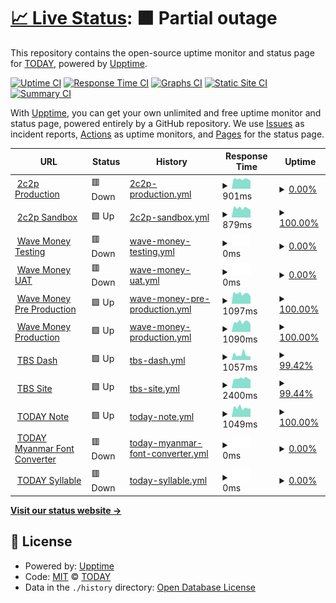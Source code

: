 # [📈 Live Status](https://today-mm.github.io/upptime): <!--live status--> **🟧 Partial outage**

This repository contains the open-source uptime monitor and status page for [TODAY](https://today-mm.github.io/upptime), powered by [Upptime](https://github.com/upptime/upptime).

[![Uptime CI](https://github.com/today-mm/upptime/workflows/Uptime%20CI/badge.svg)](https://github.com/today-mm/upptime/actions?query=workflow%3A%22Uptime+CI%22)
[![Response Time CI](https://github.com/today-mm/upptime/workflows/Response%20Time%20CI/badge.svg)](https://github.com/today-mm/upptime/actions?query=workflow%3A%22Response+Time+CI%22)
[![Graphs CI](https://github.com/today-mm/upptime/workflows/Graphs%20CI/badge.svg)](https://github.com/today-mm/upptime/actions?query=workflow%3A%22Graphs+CI%22)
[![Static Site CI](https://github.com/today-mm/upptime/workflows/Static%20Site%20CI/badge.svg)](https://github.com/today-mm/upptime/actions?query=workflow%3A%22Static+Site+CI%22)
[![Summary CI](https://github.com/today-mm/upptime/workflows/Summary%20CI/badge.svg)](https://github.com/today-mm/upptime/actions?query=workflow%3A%22Summary+CI%22)

With [Upptime](https://upptime.js.org), you can get your own unlimited and free uptime monitor and status page, powered entirely by a GitHub repository. We use [Issues](https://github.com/today-mm/upptime/issues) as incident reports, [Actions](https://github.com/today-mm/upptime/actions) as uptime monitors, and [Pages](https://today-mm.github.io/upptime) for the status page.

<!--start: status pages-->
<!-- This summary is generated by Upptime (https://github.com/upptime/upptime) -->
<!-- Do not edit this manually, your changes will be overwritten -->
<!-- prettier-ignore -->
| URL | Status | History | Response Time | Uptime |
| --- | ------ | ------- | ------------- | ------ |
| <img alt="" src="https://icons.duckduckgo.com/ip3/pgw.2c2p.com.ico" height="13"> [2c2p Production](https://pgw.2c2p.com/payment/4.3/initialization) | 🟥 Down | [2c2p-production.yml](https://github.com/today-mm/upptime/commits/HEAD/history/2c2p-production.yml) | <details><summary><img alt="Response time graph" src="./graphs/2c2p-production/response-time-week.png" height="20"> 901ms</summary><br><a href="https://today-mm.github.io/upptime/history/2c2p-production"><img alt="Response time 914" src="https://img.shields.io/endpoint?url=https%3A%2F%2Fraw.githubusercontent.com%2Ftoday-mm%2Fupptime%2FHEAD%2Fapi%2F2c2p-production%2Fresponse-time.json"></a><br><a href="https://today-mm.github.io/upptime/history/2c2p-production"><img alt="24-hour response time 1001" src="https://img.shields.io/endpoint?url=https%3A%2F%2Fraw.githubusercontent.com%2Ftoday-mm%2Fupptime%2FHEAD%2Fapi%2F2c2p-production%2Fresponse-time-day.json"></a><br><a href="https://today-mm.github.io/upptime/history/2c2p-production"><img alt="7-day response time 901" src="https://img.shields.io/endpoint?url=https%3A%2F%2Fraw.githubusercontent.com%2Ftoday-mm%2Fupptime%2FHEAD%2Fapi%2F2c2p-production%2Fresponse-time-week.json"></a><br><a href="https://today-mm.github.io/upptime/history/2c2p-production"><img alt="30-day response time 902" src="https://img.shields.io/endpoint?url=https%3A%2F%2Fraw.githubusercontent.com%2Ftoday-mm%2Fupptime%2FHEAD%2Fapi%2F2c2p-production%2Fresponse-time-month.json"></a><br><a href="https://today-mm.github.io/upptime/history/2c2p-production"><img alt="1-year response time 914" src="https://img.shields.io/endpoint?url=https%3A%2F%2Fraw.githubusercontent.com%2Ftoday-mm%2Fupptime%2FHEAD%2Fapi%2F2c2p-production%2Fresponse-time-year.json"></a></details> | <details><summary><a href="https://today-mm.github.io/upptime/history/2c2p-production">0.00%</a></summary><a href="https://today-mm.github.io/upptime/history/2c2p-production"><img alt="All-time uptime 0.00%" src="https://img.shields.io/endpoint?url=https%3A%2F%2Fraw.githubusercontent.com%2Ftoday-mm%2Fupptime%2FHEAD%2Fapi%2F2c2p-production%2Fuptime.json"></a><br><a href="https://today-mm.github.io/upptime/history/2c2p-production"><img alt="24-hour uptime 0.00%" src="https://img.shields.io/endpoint?url=https%3A%2F%2Fraw.githubusercontent.com%2Ftoday-mm%2Fupptime%2FHEAD%2Fapi%2F2c2p-production%2Fuptime-day.json"></a><br><a href="https://today-mm.github.io/upptime/history/2c2p-production"><img alt="7-day uptime 0.00%" src="https://img.shields.io/endpoint?url=https%3A%2F%2Fraw.githubusercontent.com%2Ftoday-mm%2Fupptime%2FHEAD%2Fapi%2F2c2p-production%2Fuptime-week.json"></a><br><a href="https://today-mm.github.io/upptime/history/2c2p-production"><img alt="30-day uptime 0.00%" src="https://img.shields.io/endpoint?url=https%3A%2F%2Fraw.githubusercontent.com%2Ftoday-mm%2Fupptime%2FHEAD%2Fapi%2F2c2p-production%2Fuptime-month.json"></a><br><a href="https://today-mm.github.io/upptime/history/2c2p-production"><img alt="1-year uptime 0.00%" src="https://img.shields.io/endpoint?url=https%3A%2F%2Fraw.githubusercontent.com%2Ftoday-mm%2Fupptime%2FHEAD%2Fapi%2F2c2p-production%2Fuptime-year.json"></a></details>
| <img alt="" src="https://icons.duckduckgo.com/ip3/sandbox-pgw.2c2p.com.ico" height="13"> [2c2p Sandbox](https://sandbox-pgw.2c2p.com/payment/4.3/initialization) | 🟩 Up | [2c2p-sandbox.yml](https://github.com/today-mm/upptime/commits/HEAD/history/2c2p-sandbox.yml) | <details><summary><img alt="Response time graph" src="./graphs/2c2p-sandbox/response-time-week.png" height="20"> 879ms</summary><br><a href="https://today-mm.github.io/upptime/history/2c2p-sandbox"><img alt="Response time 923" src="https://img.shields.io/endpoint?url=https%3A%2F%2Fraw.githubusercontent.com%2Ftoday-mm%2Fupptime%2FHEAD%2Fapi%2F2c2p-sandbox%2Fresponse-time.json"></a><br><a href="https://today-mm.github.io/upptime/history/2c2p-sandbox"><img alt="24-hour response time 1010" src="https://img.shields.io/endpoint?url=https%3A%2F%2Fraw.githubusercontent.com%2Ftoday-mm%2Fupptime%2FHEAD%2Fapi%2F2c2p-sandbox%2Fresponse-time-day.json"></a><br><a href="https://today-mm.github.io/upptime/history/2c2p-sandbox"><img alt="7-day response time 879" src="https://img.shields.io/endpoint?url=https%3A%2F%2Fraw.githubusercontent.com%2Ftoday-mm%2Fupptime%2FHEAD%2Fapi%2F2c2p-sandbox%2Fresponse-time-week.json"></a><br><a href="https://today-mm.github.io/upptime/history/2c2p-sandbox"><img alt="30-day response time 900" src="https://img.shields.io/endpoint?url=https%3A%2F%2Fraw.githubusercontent.com%2Ftoday-mm%2Fupptime%2FHEAD%2Fapi%2F2c2p-sandbox%2Fresponse-time-month.json"></a><br><a href="https://today-mm.github.io/upptime/history/2c2p-sandbox"><img alt="1-year response time 923" src="https://img.shields.io/endpoint?url=https%3A%2F%2Fraw.githubusercontent.com%2Ftoday-mm%2Fupptime%2FHEAD%2Fapi%2F2c2p-sandbox%2Fresponse-time-year.json"></a></details> | <details><summary><a href="https://today-mm.github.io/upptime/history/2c2p-sandbox">100.00%</a></summary><a href="https://today-mm.github.io/upptime/history/2c2p-sandbox"><img alt="All-time uptime 81.44%" src="https://img.shields.io/endpoint?url=https%3A%2F%2Fraw.githubusercontent.com%2Ftoday-mm%2Fupptime%2FHEAD%2Fapi%2F2c2p-sandbox%2Fuptime.json"></a><br><a href="https://today-mm.github.io/upptime/history/2c2p-sandbox"><img alt="24-hour uptime 100.00%" src="https://img.shields.io/endpoint?url=https%3A%2F%2Fraw.githubusercontent.com%2Ftoday-mm%2Fupptime%2FHEAD%2Fapi%2F2c2p-sandbox%2Fuptime-day.json"></a><br><a href="https://today-mm.github.io/upptime/history/2c2p-sandbox"><img alt="7-day uptime 100.00%" src="https://img.shields.io/endpoint?url=https%3A%2F%2Fraw.githubusercontent.com%2Ftoday-mm%2Fupptime%2FHEAD%2Fapi%2F2c2p-sandbox%2Fuptime-week.json"></a><br><a href="https://today-mm.github.io/upptime/history/2c2p-sandbox"><img alt="30-day uptime 99.95%" src="https://img.shields.io/endpoint?url=https%3A%2F%2Fraw.githubusercontent.com%2Ftoday-mm%2Fupptime%2FHEAD%2Fapi%2F2c2p-sandbox%2Fuptime-month.json"></a><br><a href="https://today-mm.github.io/upptime/history/2c2p-sandbox"><img alt="1-year uptime 81.44%" src="https://img.shields.io/endpoint?url=https%3A%2F%2Fraw.githubusercontent.com%2Ftoday-mm%2Fupptime%2FHEAD%2Fapi%2F2c2p-sandbox%2Fuptime-year.json"></a></details>
| <img alt="" src="https://icons.duckduckgo.com/ip3/testpayments.wavemoney.io.ico" height="13"> [Wave Money Testing](https://testpayments.wavemoney.io:8107) | 🟥 Down | [wave-money-testing.yml](https://github.com/today-mm/upptime/commits/HEAD/history/wave-money-testing.yml) | <details><summary><img alt="Response time graph" src="./graphs/wave-money-testing/response-time-week.png" height="20"> 0ms</summary><br><a href="https://today-mm.github.io/upptime/history/wave-money-testing"><img alt="Response time 0" src="https://img.shields.io/endpoint?url=https%3A%2F%2Fraw.githubusercontent.com%2Ftoday-mm%2Fupptime%2FHEAD%2Fapi%2Fwave-money-testing%2Fresponse-time.json"></a><br><a href="https://today-mm.github.io/upptime/history/wave-money-testing"><img alt="24-hour response time 0" src="https://img.shields.io/endpoint?url=https%3A%2F%2Fraw.githubusercontent.com%2Ftoday-mm%2Fupptime%2FHEAD%2Fapi%2Fwave-money-testing%2Fresponse-time-day.json"></a><br><a href="https://today-mm.github.io/upptime/history/wave-money-testing"><img alt="7-day response time 0" src="https://img.shields.io/endpoint?url=https%3A%2F%2Fraw.githubusercontent.com%2Ftoday-mm%2Fupptime%2FHEAD%2Fapi%2Fwave-money-testing%2Fresponse-time-week.json"></a><br><a href="https://today-mm.github.io/upptime/history/wave-money-testing"><img alt="30-day response time 0" src="https://img.shields.io/endpoint?url=https%3A%2F%2Fraw.githubusercontent.com%2Ftoday-mm%2Fupptime%2FHEAD%2Fapi%2Fwave-money-testing%2Fresponse-time-month.json"></a><br><a href="https://today-mm.github.io/upptime/history/wave-money-testing"><img alt="1-year response time 0" src="https://img.shields.io/endpoint?url=https%3A%2F%2Fraw.githubusercontent.com%2Ftoday-mm%2Fupptime%2FHEAD%2Fapi%2Fwave-money-testing%2Fresponse-time-year.json"></a></details> | <details><summary><a href="https://today-mm.github.io/upptime/history/wave-money-testing">0.00%</a></summary><a href="https://today-mm.github.io/upptime/history/wave-money-testing"><img alt="All-time uptime 0.00%" src="https://img.shields.io/endpoint?url=https%3A%2F%2Fraw.githubusercontent.com%2Ftoday-mm%2Fupptime%2FHEAD%2Fapi%2Fwave-money-testing%2Fuptime.json"></a><br><a href="https://today-mm.github.io/upptime/history/wave-money-testing"><img alt="24-hour uptime 0.00%" src="https://img.shields.io/endpoint?url=https%3A%2F%2Fraw.githubusercontent.com%2Ftoday-mm%2Fupptime%2FHEAD%2Fapi%2Fwave-money-testing%2Fuptime-day.json"></a><br><a href="https://today-mm.github.io/upptime/history/wave-money-testing"><img alt="7-day uptime 0.00%" src="https://img.shields.io/endpoint?url=https%3A%2F%2Fraw.githubusercontent.com%2Ftoday-mm%2Fupptime%2FHEAD%2Fapi%2Fwave-money-testing%2Fuptime-week.json"></a><br><a href="https://today-mm.github.io/upptime/history/wave-money-testing"><img alt="30-day uptime 0.00%" src="https://img.shields.io/endpoint?url=https%3A%2F%2Fraw.githubusercontent.com%2Ftoday-mm%2Fupptime%2FHEAD%2Fapi%2Fwave-money-testing%2Fuptime-month.json"></a><br><a href="https://today-mm.github.io/upptime/history/wave-money-testing"><img alt="1-year uptime 0.00%" src="https://img.shields.io/endpoint?url=https%3A%2F%2Fraw.githubusercontent.com%2Ftoday-mm%2Fupptime%2FHEAD%2Fapi%2Fwave-money-testing%2Fuptime-year.json"></a></details>
| <img alt="" src="https://icons.duckduckgo.com/ip3/uatpayments.wavemoney.io.ico" height="13"> [Wave Money UAT](https://uatpayments.wavemoney.io:8107) | 🟥 Down | [wave-money-uat.yml](https://github.com/today-mm/upptime/commits/HEAD/history/wave-money-uat.yml) | <details><summary><img alt="Response time graph" src="./graphs/wave-money-uat/response-time-week.png" height="20"> 0ms</summary><br><a href="https://today-mm.github.io/upptime/history/wave-money-uat"><img alt="Response time 0" src="https://img.shields.io/endpoint?url=https%3A%2F%2Fraw.githubusercontent.com%2Ftoday-mm%2Fupptime%2FHEAD%2Fapi%2Fwave-money-uat%2Fresponse-time.json"></a><br><a href="https://today-mm.github.io/upptime/history/wave-money-uat"><img alt="24-hour response time 0" src="https://img.shields.io/endpoint?url=https%3A%2F%2Fraw.githubusercontent.com%2Ftoday-mm%2Fupptime%2FHEAD%2Fapi%2Fwave-money-uat%2Fresponse-time-day.json"></a><br><a href="https://today-mm.github.io/upptime/history/wave-money-uat"><img alt="7-day response time 0" src="https://img.shields.io/endpoint?url=https%3A%2F%2Fraw.githubusercontent.com%2Ftoday-mm%2Fupptime%2FHEAD%2Fapi%2Fwave-money-uat%2Fresponse-time-week.json"></a><br><a href="https://today-mm.github.io/upptime/history/wave-money-uat"><img alt="30-day response time 0" src="https://img.shields.io/endpoint?url=https%3A%2F%2Fraw.githubusercontent.com%2Ftoday-mm%2Fupptime%2FHEAD%2Fapi%2Fwave-money-uat%2Fresponse-time-month.json"></a><br><a href="https://today-mm.github.io/upptime/history/wave-money-uat"><img alt="1-year response time 0" src="https://img.shields.io/endpoint?url=https%3A%2F%2Fraw.githubusercontent.com%2Ftoday-mm%2Fupptime%2FHEAD%2Fapi%2Fwave-money-uat%2Fresponse-time-year.json"></a></details> | <details><summary><a href="https://today-mm.github.io/upptime/history/wave-money-uat">0.00%</a></summary><a href="https://today-mm.github.io/upptime/history/wave-money-uat"><img alt="All-time uptime 0.00%" src="https://img.shields.io/endpoint?url=https%3A%2F%2Fraw.githubusercontent.com%2Ftoday-mm%2Fupptime%2FHEAD%2Fapi%2Fwave-money-uat%2Fuptime.json"></a><br><a href="https://today-mm.github.io/upptime/history/wave-money-uat"><img alt="24-hour uptime 0.00%" src="https://img.shields.io/endpoint?url=https%3A%2F%2Fraw.githubusercontent.com%2Ftoday-mm%2Fupptime%2FHEAD%2Fapi%2Fwave-money-uat%2Fuptime-day.json"></a><br><a href="https://today-mm.github.io/upptime/history/wave-money-uat"><img alt="7-day uptime 0.00%" src="https://img.shields.io/endpoint?url=https%3A%2F%2Fraw.githubusercontent.com%2Ftoday-mm%2Fupptime%2FHEAD%2Fapi%2Fwave-money-uat%2Fuptime-week.json"></a><br><a href="https://today-mm.github.io/upptime/history/wave-money-uat"><img alt="30-day uptime 0.00%" src="https://img.shields.io/endpoint?url=https%3A%2F%2Fraw.githubusercontent.com%2Ftoday-mm%2Fupptime%2FHEAD%2Fapi%2Fwave-money-uat%2Fuptime-month.json"></a><br><a href="https://today-mm.github.io/upptime/history/wave-money-uat"><img alt="1-year uptime 0.00%" src="https://img.shields.io/endpoint?url=https%3A%2F%2Fraw.githubusercontent.com%2Ftoday-mm%2Fupptime%2FHEAD%2Fapi%2Fwave-money-uat%2Fuptime-year.json"></a></details>
| <img alt="" src="https://icons.duckduckgo.com/ip3/preprodpayments.wavemoney.io.ico" height="13"> [Wave Money Pre Production](https://preprodpayments.wavemoney.io:8107) | 🟩 Up | [wave-money-pre-production.yml](https://github.com/today-mm/upptime/commits/HEAD/history/wave-money-pre-production.yml) | <details><summary><img alt="Response time graph" src="./graphs/wave-money-pre-production/response-time-week.png" height="20"> 1097ms</summary><br><a href="https://today-mm.github.io/upptime/history/wave-money-pre-production"><img alt="Response time 1000" src="https://img.shields.io/endpoint?url=https%3A%2F%2Fraw.githubusercontent.com%2Ftoday-mm%2Fupptime%2FHEAD%2Fapi%2Fwave-money-pre-production%2Fresponse-time.json"></a><br><a href="https://today-mm.github.io/upptime/history/wave-money-pre-production"><img alt="24-hour response time 1245" src="https://img.shields.io/endpoint?url=https%3A%2F%2Fraw.githubusercontent.com%2Ftoday-mm%2Fupptime%2FHEAD%2Fapi%2Fwave-money-pre-production%2Fresponse-time-day.json"></a><br><a href="https://today-mm.github.io/upptime/history/wave-money-pre-production"><img alt="7-day response time 1097" src="https://img.shields.io/endpoint?url=https%3A%2F%2Fraw.githubusercontent.com%2Ftoday-mm%2Fupptime%2FHEAD%2Fapi%2Fwave-money-pre-production%2Fresponse-time-week.json"></a><br><a href="https://today-mm.github.io/upptime/history/wave-money-pre-production"><img alt="30-day response time 1050" src="https://img.shields.io/endpoint?url=https%3A%2F%2Fraw.githubusercontent.com%2Ftoday-mm%2Fupptime%2FHEAD%2Fapi%2Fwave-money-pre-production%2Fresponse-time-month.json"></a><br><a href="https://today-mm.github.io/upptime/history/wave-money-pre-production"><img alt="1-year response time 1000" src="https://img.shields.io/endpoint?url=https%3A%2F%2Fraw.githubusercontent.com%2Ftoday-mm%2Fupptime%2FHEAD%2Fapi%2Fwave-money-pre-production%2Fresponse-time-year.json"></a></details> | <details><summary><a href="https://today-mm.github.io/upptime/history/wave-money-pre-production">100.00%</a></summary><a href="https://today-mm.github.io/upptime/history/wave-money-pre-production"><img alt="All-time uptime 96.57%" src="https://img.shields.io/endpoint?url=https%3A%2F%2Fraw.githubusercontent.com%2Ftoday-mm%2Fupptime%2FHEAD%2Fapi%2Fwave-money-pre-production%2Fuptime.json"></a><br><a href="https://today-mm.github.io/upptime/history/wave-money-pre-production"><img alt="24-hour uptime 100.00%" src="https://img.shields.io/endpoint?url=https%3A%2F%2Fraw.githubusercontent.com%2Ftoday-mm%2Fupptime%2FHEAD%2Fapi%2Fwave-money-pre-production%2Fuptime-day.json"></a><br><a href="https://today-mm.github.io/upptime/history/wave-money-pre-production"><img alt="7-day uptime 100.00%" src="https://img.shields.io/endpoint?url=https%3A%2F%2Fraw.githubusercontent.com%2Ftoday-mm%2Fupptime%2FHEAD%2Fapi%2Fwave-money-pre-production%2Fuptime-week.json"></a><br><a href="https://today-mm.github.io/upptime/history/wave-money-pre-production"><img alt="30-day uptime 92.36%" src="https://img.shields.io/endpoint?url=https%3A%2F%2Fraw.githubusercontent.com%2Ftoday-mm%2Fupptime%2FHEAD%2Fapi%2Fwave-money-pre-production%2Fuptime-month.json"></a><br><a href="https://today-mm.github.io/upptime/history/wave-money-pre-production"><img alt="1-year uptime 96.57%" src="https://img.shields.io/endpoint?url=https%3A%2F%2Fraw.githubusercontent.com%2Ftoday-mm%2Fupptime%2FHEAD%2Fapi%2Fwave-money-pre-production%2Fuptime-year.json"></a></details>
| <img alt="" src="https://icons.duckduckgo.com/ip3/payments.wavemoney.io.ico" height="13"> [Wave Money Production](https://payments.wavemoney.io) | 🟩 Up | [wave-money-production.yml](https://github.com/today-mm/upptime/commits/HEAD/history/wave-money-production.yml) | <details><summary><img alt="Response time graph" src="./graphs/wave-money-production/response-time-week.png" height="20"> 1090ms</summary><br><a href="https://today-mm.github.io/upptime/history/wave-money-production"><img alt="Response time 977" src="https://img.shields.io/endpoint?url=https%3A%2F%2Fraw.githubusercontent.com%2Ftoday-mm%2Fupptime%2FHEAD%2Fapi%2Fwave-money-production%2Fresponse-time.json"></a><br><a href="https://today-mm.github.io/upptime/history/wave-money-production"><img alt="24-hour response time 1245" src="https://img.shields.io/endpoint?url=https%3A%2F%2Fraw.githubusercontent.com%2Ftoday-mm%2Fupptime%2FHEAD%2Fapi%2Fwave-money-production%2Fresponse-time-day.json"></a><br><a href="https://today-mm.github.io/upptime/history/wave-money-production"><img alt="7-day response time 1090" src="https://img.shields.io/endpoint?url=https%3A%2F%2Fraw.githubusercontent.com%2Ftoday-mm%2Fupptime%2FHEAD%2Fapi%2Fwave-money-production%2Fresponse-time-week.json"></a><br><a href="https://today-mm.github.io/upptime/history/wave-money-production"><img alt="30-day response time 1032" src="https://img.shields.io/endpoint?url=https%3A%2F%2Fraw.githubusercontent.com%2Ftoday-mm%2Fupptime%2FHEAD%2Fapi%2Fwave-money-production%2Fresponse-time-month.json"></a><br><a href="https://today-mm.github.io/upptime/history/wave-money-production"><img alt="1-year response time 977" src="https://img.shields.io/endpoint?url=https%3A%2F%2Fraw.githubusercontent.com%2Ftoday-mm%2Fupptime%2FHEAD%2Fapi%2Fwave-money-production%2Fresponse-time-year.json"></a></details> | <details><summary><a href="https://today-mm.github.io/upptime/history/wave-money-production">100.00%</a></summary><a href="https://today-mm.github.io/upptime/history/wave-money-production"><img alt="All-time uptime 98.61%" src="https://img.shields.io/endpoint?url=https%3A%2F%2Fraw.githubusercontent.com%2Ftoday-mm%2Fupptime%2FHEAD%2Fapi%2Fwave-money-production%2Fuptime.json"></a><br><a href="https://today-mm.github.io/upptime/history/wave-money-production"><img alt="24-hour uptime 100.00%" src="https://img.shields.io/endpoint?url=https%3A%2F%2Fraw.githubusercontent.com%2Ftoday-mm%2Fupptime%2FHEAD%2Fapi%2Fwave-money-production%2Fuptime-day.json"></a><br><a href="https://today-mm.github.io/upptime/history/wave-money-production"><img alt="7-day uptime 100.00%" src="https://img.shields.io/endpoint?url=https%3A%2F%2Fraw.githubusercontent.com%2Ftoday-mm%2Fupptime%2FHEAD%2Fapi%2Fwave-money-production%2Fuptime-week.json"></a><br><a href="https://today-mm.github.io/upptime/history/wave-money-production"><img alt="30-day uptime 99.43%" src="https://img.shields.io/endpoint?url=https%3A%2F%2Fraw.githubusercontent.com%2Ftoday-mm%2Fupptime%2FHEAD%2Fapi%2Fwave-money-production%2Fuptime-month.json"></a><br><a href="https://today-mm.github.io/upptime/history/wave-money-production"><img alt="1-year uptime 98.61%" src="https://img.shields.io/endpoint?url=https%3A%2F%2Fraw.githubusercontent.com%2Ftoday-mm%2Fupptime%2FHEAD%2Fapi%2Fwave-money-production%2Fuptime-year.json"></a></details>
| <img alt="" src="https://icons.duckduckgo.com/ip3/dash.todaybooks.com.mm.ico" height="13"> [TBS Dash](https://dash.todaybooks.com.mm) | 🟩 Up | [tbs-dash.yml](https://github.com/today-mm/upptime/commits/HEAD/history/tbs-dash.yml) | <details><summary><img alt="Response time graph" src="./graphs/tbs-dash/response-time-week.png" height="20"> 1057ms</summary><br><a href="https://today-mm.github.io/upptime/history/tbs-dash"><img alt="Response time 1668" src="https://img.shields.io/endpoint?url=https%3A%2F%2Fraw.githubusercontent.com%2Ftoday-mm%2Fupptime%2FHEAD%2Fapi%2Ftbs-dash%2Fresponse-time.json"></a><br><a href="https://today-mm.github.io/upptime/history/tbs-dash"><img alt="24-hour response time 1432" src="https://img.shields.io/endpoint?url=https%3A%2F%2Fraw.githubusercontent.com%2Ftoday-mm%2Fupptime%2FHEAD%2Fapi%2Ftbs-dash%2Fresponse-time-day.json"></a><br><a href="https://today-mm.github.io/upptime/history/tbs-dash"><img alt="7-day response time 1057" src="https://img.shields.io/endpoint?url=https%3A%2F%2Fraw.githubusercontent.com%2Ftoday-mm%2Fupptime%2FHEAD%2Fapi%2Ftbs-dash%2Fresponse-time-week.json"></a><br><a href="https://today-mm.github.io/upptime/history/tbs-dash"><img alt="30-day response time 1571" src="https://img.shields.io/endpoint?url=https%3A%2F%2Fraw.githubusercontent.com%2Ftoday-mm%2Fupptime%2FHEAD%2Fapi%2Ftbs-dash%2Fresponse-time-month.json"></a><br><a href="https://today-mm.github.io/upptime/history/tbs-dash"><img alt="1-year response time 1668" src="https://img.shields.io/endpoint?url=https%3A%2F%2Fraw.githubusercontent.com%2Ftoday-mm%2Fupptime%2FHEAD%2Fapi%2Ftbs-dash%2Fresponse-time-year.json"></a></details> | <details><summary><a href="https://today-mm.github.io/upptime/history/tbs-dash">99.42%</a></summary><a href="https://today-mm.github.io/upptime/history/tbs-dash"><img alt="All-time uptime 89.21%" src="https://img.shields.io/endpoint?url=https%3A%2F%2Fraw.githubusercontent.com%2Ftoday-mm%2Fupptime%2FHEAD%2Fapi%2Ftbs-dash%2Fuptime.json"></a><br><a href="https://today-mm.github.io/upptime/history/tbs-dash"><img alt="24-hour uptime 100.00%" src="https://img.shields.io/endpoint?url=https%3A%2F%2Fraw.githubusercontent.com%2Ftoday-mm%2Fupptime%2FHEAD%2Fapi%2Ftbs-dash%2Fuptime-day.json"></a><br><a href="https://today-mm.github.io/upptime/history/tbs-dash"><img alt="7-day uptime 99.42%" src="https://img.shields.io/endpoint?url=https%3A%2F%2Fraw.githubusercontent.com%2Ftoday-mm%2Fupptime%2FHEAD%2Fapi%2Ftbs-dash%2Fuptime-week.json"></a><br><a href="https://today-mm.github.io/upptime/history/tbs-dash"><img alt="30-day uptime 99.80%" src="https://img.shields.io/endpoint?url=https%3A%2F%2Fraw.githubusercontent.com%2Ftoday-mm%2Fupptime%2FHEAD%2Fapi%2Ftbs-dash%2Fuptime-month.json"></a><br><a href="https://today-mm.github.io/upptime/history/tbs-dash"><img alt="1-year uptime 89.21%" src="https://img.shields.io/endpoint?url=https%3A%2F%2Fraw.githubusercontent.com%2Ftoday-mm%2Fupptime%2FHEAD%2Fapi%2Ftbs-dash%2Fuptime-year.json"></a></details>
| <img alt="" src="https://icons.duckduckgo.com/ip3/www.todaybooks.com.mm.ico" height="13"> [TBS Site](https://www.todaybooks.com.mm) | 🟩 Up | [tbs-site.yml](https://github.com/today-mm/upptime/commits/HEAD/history/tbs-site.yml) | <details><summary><img alt="Response time graph" src="./graphs/tbs-site/response-time-week.png" height="20"> 2400ms</summary><br><a href="https://today-mm.github.io/upptime/history/tbs-site"><img alt="Response time 2774" src="https://img.shields.io/endpoint?url=https%3A%2F%2Fraw.githubusercontent.com%2Ftoday-mm%2Fupptime%2FHEAD%2Fapi%2Ftbs-site%2Fresponse-time.json"></a><br><a href="https://today-mm.github.io/upptime/history/tbs-site"><img alt="24-hour response time 3127" src="https://img.shields.io/endpoint?url=https%3A%2F%2Fraw.githubusercontent.com%2Ftoday-mm%2Fupptime%2FHEAD%2Fapi%2Ftbs-site%2Fresponse-time-day.json"></a><br><a href="https://today-mm.github.io/upptime/history/tbs-site"><img alt="7-day response time 2400" src="https://img.shields.io/endpoint?url=https%3A%2F%2Fraw.githubusercontent.com%2Ftoday-mm%2Fupptime%2FHEAD%2Fapi%2Ftbs-site%2Fresponse-time-week.json"></a><br><a href="https://today-mm.github.io/upptime/history/tbs-site"><img alt="30-day response time 3135" src="https://img.shields.io/endpoint?url=https%3A%2F%2Fraw.githubusercontent.com%2Ftoday-mm%2Fupptime%2FHEAD%2Fapi%2Ftbs-site%2Fresponse-time-month.json"></a><br><a href="https://today-mm.github.io/upptime/history/tbs-site"><img alt="1-year response time 2774" src="https://img.shields.io/endpoint?url=https%3A%2F%2Fraw.githubusercontent.com%2Ftoday-mm%2Fupptime%2FHEAD%2Fapi%2Ftbs-site%2Fresponse-time-year.json"></a></details> | <details><summary><a href="https://today-mm.github.io/upptime/history/tbs-site">99.44%</a></summary><a href="https://today-mm.github.io/upptime/history/tbs-site"><img alt="All-time uptime 99.90%" src="https://img.shields.io/endpoint?url=https%3A%2F%2Fraw.githubusercontent.com%2Ftoday-mm%2Fupptime%2FHEAD%2Fapi%2Ftbs-site%2Fuptime.json"></a><br><a href="https://today-mm.github.io/upptime/history/tbs-site"><img alt="24-hour uptime 100.00%" src="https://img.shields.io/endpoint?url=https%3A%2F%2Fraw.githubusercontent.com%2Ftoday-mm%2Fupptime%2FHEAD%2Fapi%2Ftbs-site%2Fuptime-day.json"></a><br><a href="https://today-mm.github.io/upptime/history/tbs-site"><img alt="7-day uptime 99.44%" src="https://img.shields.io/endpoint?url=https%3A%2F%2Fraw.githubusercontent.com%2Ftoday-mm%2Fupptime%2FHEAD%2Fapi%2Ftbs-site%2Fuptime-week.json"></a><br><a href="https://today-mm.github.io/upptime/history/tbs-site"><img alt="30-day uptime 99.87%" src="https://img.shields.io/endpoint?url=https%3A%2F%2Fraw.githubusercontent.com%2Ftoday-mm%2Fupptime%2FHEAD%2Fapi%2Ftbs-site%2Fuptime-month.json"></a><br><a href="https://today-mm.github.io/upptime/history/tbs-site"><img alt="1-year uptime 99.90%" src="https://img.shields.io/endpoint?url=https%3A%2F%2Fraw.githubusercontent.com%2Ftoday-mm%2Fupptime%2FHEAD%2Fapi%2Ftbs-site%2Fuptime-year.json"></a></details>
| <img alt="" src="https://icons.duckduckgo.com/ip3/note.todaybooks.com.mm.ico" height="13"> [TODAY Note](https://note.todaybooks.com.mm) | 🟩 Up | [today-note.yml](https://github.com/today-mm/upptime/commits/HEAD/history/today-note.yml) | <details><summary><img alt="Response time graph" src="./graphs/today-note/response-time-week.png" height="20"> 1049ms</summary><br><a href="https://today-mm.github.io/upptime/history/today-note"><img alt="Response time 1439" src="https://img.shields.io/endpoint?url=https%3A%2F%2Fraw.githubusercontent.com%2Ftoday-mm%2Fupptime%2FHEAD%2Fapi%2Ftoday-note%2Fresponse-time.json"></a><br><a href="https://today-mm.github.io/upptime/history/today-note"><img alt="24-hour response time 1533" src="https://img.shields.io/endpoint?url=https%3A%2F%2Fraw.githubusercontent.com%2Ftoday-mm%2Fupptime%2FHEAD%2Fapi%2Ftoday-note%2Fresponse-time-day.json"></a><br><a href="https://today-mm.github.io/upptime/history/today-note"><img alt="7-day response time 1049" src="https://img.shields.io/endpoint?url=https%3A%2F%2Fraw.githubusercontent.com%2Ftoday-mm%2Fupptime%2FHEAD%2Fapi%2Ftoday-note%2Fresponse-time-week.json"></a><br><a href="https://today-mm.github.io/upptime/history/today-note"><img alt="30-day response time 1717" src="https://img.shields.io/endpoint?url=https%3A%2F%2Fraw.githubusercontent.com%2Ftoday-mm%2Fupptime%2FHEAD%2Fapi%2Ftoday-note%2Fresponse-time-month.json"></a><br><a href="https://today-mm.github.io/upptime/history/today-note"><img alt="1-year response time 1439" src="https://img.shields.io/endpoint?url=https%3A%2F%2Fraw.githubusercontent.com%2Ftoday-mm%2Fupptime%2FHEAD%2Fapi%2Ftoday-note%2Fresponse-time-year.json"></a></details> | <details><summary><a href="https://today-mm.github.io/upptime/history/today-note">100.00%</a></summary><a href="https://today-mm.github.io/upptime/history/today-note"><img alt="All-time uptime 99.87%" src="https://img.shields.io/endpoint?url=https%3A%2F%2Fraw.githubusercontent.com%2Ftoday-mm%2Fupptime%2FHEAD%2Fapi%2Ftoday-note%2Fuptime.json"></a><br><a href="https://today-mm.github.io/upptime/history/today-note"><img alt="24-hour uptime 100.00%" src="https://img.shields.io/endpoint?url=https%3A%2F%2Fraw.githubusercontent.com%2Ftoday-mm%2Fupptime%2FHEAD%2Fapi%2Ftoday-note%2Fuptime-day.json"></a><br><a href="https://today-mm.github.io/upptime/history/today-note"><img alt="7-day uptime 100.00%" src="https://img.shields.io/endpoint?url=https%3A%2F%2Fraw.githubusercontent.com%2Ftoday-mm%2Fupptime%2FHEAD%2Fapi%2Ftoday-note%2Fuptime-week.json"></a><br><a href="https://today-mm.github.io/upptime/history/today-note"><img alt="30-day uptime 100.00%" src="https://img.shields.io/endpoint?url=https%3A%2F%2Fraw.githubusercontent.com%2Ftoday-mm%2Fupptime%2FHEAD%2Fapi%2Ftoday-note%2Fuptime-month.json"></a><br><a href="https://today-mm.github.io/upptime/history/today-note"><img alt="1-year uptime 99.87%" src="https://img.shields.io/endpoint?url=https%3A%2F%2Fraw.githubusercontent.com%2Ftoday-mm%2Fupptime%2FHEAD%2Fapi%2Ftoday-note%2Fuptime-year.json"></a></details>
| <img alt="" src="https://icons.duckduckgo.com/ip3/mmfontconverter.todaybooks.com.mm.ico" height="13"> [TODAY Myanmar Font Converter](https://mmfontconverter.todaybooks.com.mm) | 🟥 Down | [today-myanmar-font-converter.yml](https://github.com/today-mm/upptime/commits/HEAD/history/today-myanmar-font-converter.yml) | <details><summary><img alt="Response time graph" src="./graphs/today-myanmar-font-converter/response-time-week.png" height="20"> 0ms</summary><br><a href="https://today-mm.github.io/upptime/history/today-myanmar-font-converter"><img alt="Response time 0" src="https://img.shields.io/endpoint?url=https%3A%2F%2Fraw.githubusercontent.com%2Ftoday-mm%2Fupptime%2FHEAD%2Fapi%2Ftoday-myanmar-font-converter%2Fresponse-time.json"></a><br><a href="https://today-mm.github.io/upptime/history/today-myanmar-font-converter"><img alt="24-hour response time 0" src="https://img.shields.io/endpoint?url=https%3A%2F%2Fraw.githubusercontent.com%2Ftoday-mm%2Fupptime%2FHEAD%2Fapi%2Ftoday-myanmar-font-converter%2Fresponse-time-day.json"></a><br><a href="https://today-mm.github.io/upptime/history/today-myanmar-font-converter"><img alt="7-day response time 0" src="https://img.shields.io/endpoint?url=https%3A%2F%2Fraw.githubusercontent.com%2Ftoday-mm%2Fupptime%2FHEAD%2Fapi%2Ftoday-myanmar-font-converter%2Fresponse-time-week.json"></a><br><a href="https://today-mm.github.io/upptime/history/today-myanmar-font-converter"><img alt="30-day response time 0" src="https://img.shields.io/endpoint?url=https%3A%2F%2Fraw.githubusercontent.com%2Ftoday-mm%2Fupptime%2FHEAD%2Fapi%2Ftoday-myanmar-font-converter%2Fresponse-time-month.json"></a><br><a href="https://today-mm.github.io/upptime/history/today-myanmar-font-converter"><img alt="1-year response time 0" src="https://img.shields.io/endpoint?url=https%3A%2F%2Fraw.githubusercontent.com%2Ftoday-mm%2Fupptime%2FHEAD%2Fapi%2Ftoday-myanmar-font-converter%2Fresponse-time-year.json"></a></details> | <details><summary><a href="https://today-mm.github.io/upptime/history/today-myanmar-font-converter">0.00%</a></summary><a href="https://today-mm.github.io/upptime/history/today-myanmar-font-converter"><img alt="All-time uptime 0.00%" src="https://img.shields.io/endpoint?url=https%3A%2F%2Fraw.githubusercontent.com%2Ftoday-mm%2Fupptime%2FHEAD%2Fapi%2Ftoday-myanmar-font-converter%2Fuptime.json"></a><br><a href="https://today-mm.github.io/upptime/history/today-myanmar-font-converter"><img alt="24-hour uptime 0.00%" src="https://img.shields.io/endpoint?url=https%3A%2F%2Fraw.githubusercontent.com%2Ftoday-mm%2Fupptime%2FHEAD%2Fapi%2Ftoday-myanmar-font-converter%2Fuptime-day.json"></a><br><a href="https://today-mm.github.io/upptime/history/today-myanmar-font-converter"><img alt="7-day uptime 0.00%" src="https://img.shields.io/endpoint?url=https%3A%2F%2Fraw.githubusercontent.com%2Ftoday-mm%2Fupptime%2FHEAD%2Fapi%2Ftoday-myanmar-font-converter%2Fuptime-week.json"></a><br><a href="https://today-mm.github.io/upptime/history/today-myanmar-font-converter"><img alt="30-day uptime 0.00%" src="https://img.shields.io/endpoint?url=https%3A%2F%2Fraw.githubusercontent.com%2Ftoday-mm%2Fupptime%2FHEAD%2Fapi%2Ftoday-myanmar-font-converter%2Fuptime-month.json"></a><br><a href="https://today-mm.github.io/upptime/history/today-myanmar-font-converter"><img alt="1-year uptime 0.00%" src="https://img.shields.io/endpoint?url=https%3A%2F%2Fraw.githubusercontent.com%2Ftoday-mm%2Fupptime%2FHEAD%2Fapi%2Ftoday-myanmar-font-converter%2Fuptime-year.json"></a></details>
| <img alt="" src="https://icons.duckduckgo.com/ip3/mmsyllable.todaybooks.com.mm.ico" height="13"> [TODAY Syllable](https://mmsyllable.todaybooks.com.mm) | 🟥 Down | [today-syllable.yml](https://github.com/today-mm/upptime/commits/HEAD/history/today-syllable.yml) | <details><summary><img alt="Response time graph" src="./graphs/today-syllable/response-time-week.png" height="20"> 0ms</summary><br><a href="https://today-mm.github.io/upptime/history/today-syllable"><img alt="Response time 0" src="https://img.shields.io/endpoint?url=https%3A%2F%2Fraw.githubusercontent.com%2Ftoday-mm%2Fupptime%2FHEAD%2Fapi%2Ftoday-syllable%2Fresponse-time.json"></a><br><a href="https://today-mm.github.io/upptime/history/today-syllable"><img alt="24-hour response time 0" src="https://img.shields.io/endpoint?url=https%3A%2F%2Fraw.githubusercontent.com%2Ftoday-mm%2Fupptime%2FHEAD%2Fapi%2Ftoday-syllable%2Fresponse-time-day.json"></a><br><a href="https://today-mm.github.io/upptime/history/today-syllable"><img alt="7-day response time 0" src="https://img.shields.io/endpoint?url=https%3A%2F%2Fraw.githubusercontent.com%2Ftoday-mm%2Fupptime%2FHEAD%2Fapi%2Ftoday-syllable%2Fresponse-time-week.json"></a><br><a href="https://today-mm.github.io/upptime/history/today-syllable"><img alt="30-day response time 0" src="https://img.shields.io/endpoint?url=https%3A%2F%2Fraw.githubusercontent.com%2Ftoday-mm%2Fupptime%2FHEAD%2Fapi%2Ftoday-syllable%2Fresponse-time-month.json"></a><br><a href="https://today-mm.github.io/upptime/history/today-syllable"><img alt="1-year response time 0" src="https://img.shields.io/endpoint?url=https%3A%2F%2Fraw.githubusercontent.com%2Ftoday-mm%2Fupptime%2FHEAD%2Fapi%2Ftoday-syllable%2Fresponse-time-year.json"></a></details> | <details><summary><a href="https://today-mm.github.io/upptime/history/today-syllable">0.00%</a></summary><a href="https://today-mm.github.io/upptime/history/today-syllable"><img alt="All-time uptime 0.00%" src="https://img.shields.io/endpoint?url=https%3A%2F%2Fraw.githubusercontent.com%2Ftoday-mm%2Fupptime%2FHEAD%2Fapi%2Ftoday-syllable%2Fuptime.json"></a><br><a href="https://today-mm.github.io/upptime/history/today-syllable"><img alt="24-hour uptime 0.00%" src="https://img.shields.io/endpoint?url=https%3A%2F%2Fraw.githubusercontent.com%2Ftoday-mm%2Fupptime%2FHEAD%2Fapi%2Ftoday-syllable%2Fuptime-day.json"></a><br><a href="https://today-mm.github.io/upptime/history/today-syllable"><img alt="7-day uptime 0.00%" src="https://img.shields.io/endpoint?url=https%3A%2F%2Fraw.githubusercontent.com%2Ftoday-mm%2Fupptime%2FHEAD%2Fapi%2Ftoday-syllable%2Fuptime-week.json"></a><br><a href="https://today-mm.github.io/upptime/history/today-syllable"><img alt="30-day uptime 0.00%" src="https://img.shields.io/endpoint?url=https%3A%2F%2Fraw.githubusercontent.com%2Ftoday-mm%2Fupptime%2FHEAD%2Fapi%2Ftoday-syllable%2Fuptime-month.json"></a><br><a href="https://today-mm.github.io/upptime/history/today-syllable"><img alt="1-year uptime 0.00%" src="https://img.shields.io/endpoint?url=https%3A%2F%2Fraw.githubusercontent.com%2Ftoday-mm%2Fupptime%2FHEAD%2Fapi%2Ftoday-syllable%2Fuptime-year.json"></a></details>

<!--end: status pages-->

[**Visit our status website →**](https://today-mm.github.io/upptime)

## 📄 License

- Powered by: [Upptime](https://github.com/upptime/upptime)
- Code: [MIT](./LICENSE) © [TODAY](https://today-mm.github.io/upptime)
- Data in the `./history` directory: [Open Database License](https://opendatacommons.org/licenses/odbl/1-0/)
